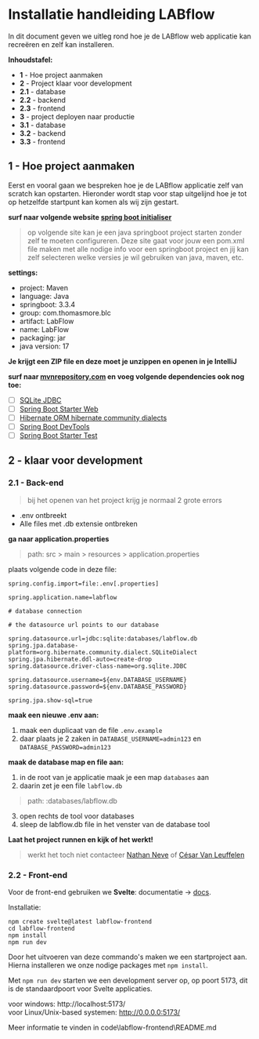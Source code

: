 # Installatie handleiding LABflow

In dit document geven we uitleg rond hoe je de LABflow web applicatie kan recreëren en zelf kan installeren.

**Inhoudstafel:**

- **1** - Hoe project aanmaken
- **2** - Project klaar voor development
- **2.1** - database
- **2.2** - backend
- **2.3** - frontend
- **3** - project deployen naar productie
- **3.1** - database
- **3.2** - backend
- **3.3** - frontend

## 1 - Hoe project aanmaken

Eerst en vooral gaan we bespreken hoe je de LABflow applicatie zelf van scratch kan opstarten. Hieronder wordt stap voor stap uitgelijnd hoe je tot op hetzelfde startpunt kan komen als wij zijn gestart.

**surf naar volgende website [spring boot initialiser](https://start.spring.io/)**

> op volgende site kan je een java springboot project starten zonder zelf te moeten configureren. Deze site gaat voor jouw een pom.xml file maken met alle nodige info voor een springboot project en jij kan zelf selecteren welke versies je wil gebruiken van java, maven, etc.

**settings:**

- project: Maven
- language: Java
- springboot: 3.3.4
- group: com.thomasmore.blc
- artifact: LabFlow
- name: LabFlow
- packaging: jar
- java version: 17

**Je krijgt een ZIP file en deze moet je unzippen en openen in je IntelliJ**

**surf naar [mvnrepository.com](https://mvnrepository.com/) en voeg volgende dependencies ook nog toe:**

- [ ] [SQLite JDBC](https://mvnrepository.com/artifact/org.xerial/sqlite-jdbc)
- [ ] [Spring Boot Starter Web](https://mvnrepository.com/artifact/org.springframework.boot/spring-boot-starter-web)
- [ ] [Hibernate ORM hibernate community dialects](https://mvnrepository.com/artifact/org.hibernate.orm/hibernate-community-dialects)
- [ ] [Spring Boot DevTools](https://mvnrepository.com/artifact/org.springframework.boot/spring-boot-devtools)
- [ ] [Spring Boot Starter Test](https://mvnrepository.com/artifact/org.springframework.boot/spring-boot-starter-test)

## 2 - klaar voor development

### 2.1 - Back-end

> bij het openen van het project krijg je normaal 2 grote errors

- .env ontbreekt
- Alle files met .db extensie ontbreken

**ga naar application.properties**

> path: src > main > resources > application.properties

plaats volgende code in deze file:

```# .env import
spring.config.import=file:.env[.properties]

spring.application.name=labflow

# database connection

# the datasource url points to our database

spring.datasource.url=jdbc:sqlite:databases/labflow.db
spring.jpa.database-platform=org.hibernate.community.dialect.SQLiteDialect
spring.jpa.hibernate.ddl-auto=create-drop
spring.datasource.driver-class-name=org.sqlite.JDBC

spring.datasource.username=${env.DATABASE_USERNAME}
spring.datasource.password=${env.DATABASE_PASSWORD}

spring.jpa.show-sql=true
```

**maak een nieuwe .env aan:**

1. maak een duplicaat van de file `.env.example`
2. daar plaats je 2 zaken in `DATABASE_USERNAME=admin123` en `DATABASE_PASSWORD=admin123`

**maak de database map en file aan:**

1. in de root van je applicatie maak je een map `databases` aan
2. daarin zet je een file `labflow.db`

> path: :databases/labflow.db

3. open rechts de tool voor databases
4. sleep de labflow.db file in het venster van de database tool

**Laat het project runnen en kijk of het werkt!**

> werkt het toch niet contacteer [Nathan Neve](mailto:r0742822@student.thomasmore.be) of [César Van Leuffelen](mailto:r0929448@student.thomasmore.be)

### 2.2 - Front-end

Voor de front-end gebruiken we **Svelte**: documentatie -> [docs](https://svelte.dev/docs/introduction).

Installatie:

```
npm create svelte@latest labflow-frontend
cd labflow-frontend
npm install
npm run dev
```

Door het uitvoeren van deze commando's maken we een startproject aan. Hierna installeren we onze nodige packages met `npm install`.

Met `npm run dev` starten we een development server op, op poort 5173, dit is de standaardpoort voor Svelte applicaties.

voor windows: http://localhost:5173/  
voor Linux/Unix-based systemen: http://0.0.0.0:5173/

Meer informatie te vinden in code\labflow-frontend\README.md
